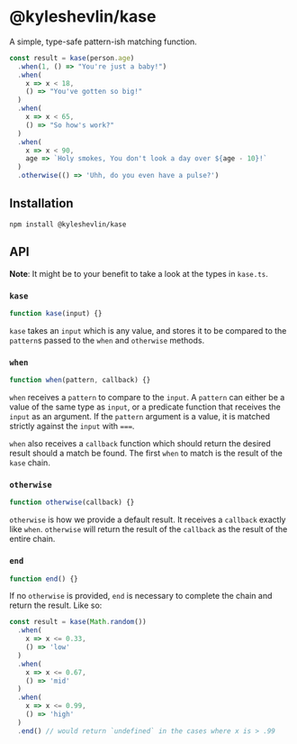 # @kyleshevlin/kase

A simple, type-safe pattern-ish matching function.

```javascript
const result = kase(person.age)
  .when(1, () => "You're just a baby!")
  .when(
    x => x < 18,
    () => "You've gotten so big!"
  )
  .when(
    x => x < 65,
    () => "So how's work?"
  )
  .when(
    x => x < 90,
    age => `Holy smokes, You don't look a day over ${age - 10}!`
  )
  .otherwise(() => 'Uhh, do you even have a pulse?')
```

## Installation

```
npm install @kyleshevlin/kase
```

## API

**Note**: It might be to your benefit to take a look at the types in `kase.ts`.

### `kase`

```typescript
function kase(input) {}
```

`kase` takes an `input` which is any value, and stores it to be compared to the `pattern`s passed to the `when` and `otherwise` methods.

### `when`

```typescript
function when(pattern, callback) {}
```

`when` receives a `pattern` to compare to the `input`. A `pattern` can either be a value of the same type as `input`, or a predicate function that receives the `input` as an argument. If the `pattern` argument is a value, it is matched strictly against the `input` with `===`.

`when` also receives a `callback` function which should return the desired result should a match be found. The first `when` to match is the result of the `kase` chain.

### `otherwise`

```typescript
function otherwise(callback) {}
```

`otherwise` is how we provide a default result. It receives a `callback` exactly like `when`. `otherwise` will return the result of the `callback` as the result of the entire chain.

### `end`

```typescript
function end() {}
```

If no `otherwise` is provided, `end` is necessary to complete the chain and return the result. Like so:

```javascript
const result = kase(Math.random())
  .when(
    x => x <= 0.33,
    () => 'low'
  )
  .when(
    x => x <= 0.67,
    () => 'mid'
  )
  .when(
    x => x <= 0.99,
    () => 'high'
  )
  .end() // would return `undefined` in the cases where x is > .99
```
